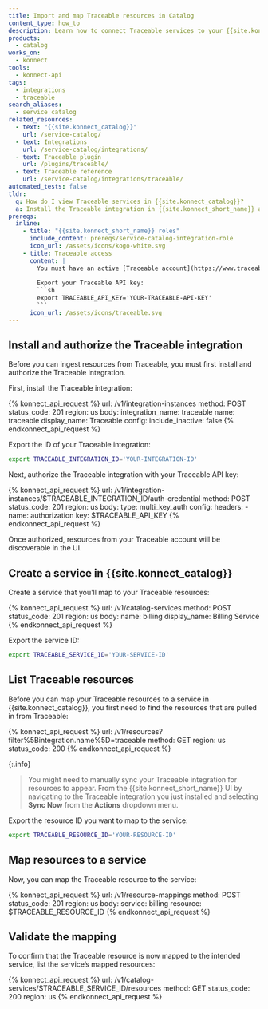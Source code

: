 ```yaml
---
title: Import and map Traceable resources in Catalog
content_type: how_to
description: Learn how to connect Traceable services to your {{site.konnect_catalog}} service in {{site.konnect_short_name}}.
products:
  - catalog
works_on:
  - konnect
tools:
  - konnect-api
tags:
  - integrations
  - traceable
search_aliases:
  - service catalog
related_resources:
  - text: "{{site.konnect_catalog}}"
    url: /service-catalog/
  - text: Integrations
    url: /service-catalog/integrations/
  - text: Traceable plugin
    url: /plugins/traceable/
  - text: Traceable reference
    url: /service-catalog/integrations/traceable/
automated_tests: false
tldr:
  q: How do I view Traceable services in {{site.konnect_catalog}}?
  a: Install the Traceable integration in {{site.konnect_short_name}} and authorize it with your Traceable API key. Create a {{site.konnect_catalog}} service and associate it with your Traceable services to display metadata and enable event tracking. 
prereqs:
  inline:
    - title: "{{site.konnect_short_name}} roles"
      include_content: prereqs/service-catalog-integration-role
      icon_url: /assets/icons/kogo-white.svg
    - title: Traceable access
      content: |
        You must have an active [Traceable account](https://www.traceable.ai/) and valid API access to connect Traceable services to your {{site.konnect_catalog}} service. You also need a [Traceable Service](https://docs.traceable.ai/docs/domains-services-backends) you can pull into {{site.konnect_short_name}}.
        
        Export your Traceable API key:
        ```sh
        export TRACEABLE_API_KEY='YOUR-TRACEABLE-API-KEY'
        ```
      icon_url: /assets/icons/traceable.svg
---
```


## Install and authorize the Traceable integration

Before you can ingest resources from Traceable, you must first install and authorize the Traceable integration.

First, install the Traceable integration:

<!--vale off-->
{% konnect_api_request %}
url: /v1/integration-instances
method: POST
status_code: 201
region: us
body:
  integration_name: traceable
  name: traceable
  display_name: Traceable
  config:
    include_inactive: false
{% endkonnect_api_request %}
<!--vale on-->

Export the ID of your Traceable integration:

```sh
export TRACEABLE_INTEGRATION_ID='YOUR-INTEGRATION-ID'
```

Next, authorize the Traceable integration with your Traceable API key:

<!--vale off-->
{% konnect_api_request %}
url: /v1/integration-instances/$TRACEABLE_INTEGRATION_ID/auth-credential
method: POST
status_code: 201
region: us
body:
  type: multi_key_auth
  config:
    headers:
      - name: authorization
        key: $TRACEABLE_API_KEY
{% endkonnect_api_request %}
<!--vale on-->

Once authorized, resources from your Traceable account will be discoverable in the UI.

## Create a service in {{site.konnect_catalog}}

Create a service that you'll map to your Traceable resources:

<!--vale off-->
{% konnect_api_request %}
url: /v1/catalog-services
method: POST
status_code: 201
region: us
body:
  name: billing
  display_name: Billing Service
{% endkonnect_api_request %}
<!--vale on-->

Export the service ID:

```sh
export TRACEABLE_SERVICE_ID='YOUR-SERVICE-ID'
```

## List Traceable resources

Before you can map your Traceable resources to a service in {{site.konnect_catalog}}, you first need to find the resources that are pulled in from Traceable:

<!--vale off-->
{% konnect_api_request %}
url: /v1/resources?filter%5Bintegration.name%5D=traceable
method: GET
region: us
status_code: 200
{% endkonnect_api_request %}
<!--vale on-->

{:.info}
> You might need to manually sync your Traceable integration for resources to appear. From the {{site.konnect_short_name}} UI by navigating to the Traceable integration you just installed and selecting **Sync Now** from the **Actions** dropdown menu.

Export the resource ID you want to map to the service:

```sh
export TRACEABLE_RESOURCE_ID='YOUR-RESOURCE-ID'
```

## Map resources to a service

Now, you can map the Traceable resource to the service:

<!--vale off-->
{% konnect_api_request %}
url: /v1/resource-mappings
method: POST
status_code: 201
region: us
body:
  service: billing
  resource: $TRACEABLE_RESOURCE_ID
{% endkonnect_api_request %}
<!--vale on-->


## Validate the mapping

To confirm that the Traceable resource is now mapped to the intended service, list the service’s mapped resources:

<!--vale off-->
{% konnect_api_request %}
url: /v1/catalog-services/$TRACEABLE_SERVICE_ID/resources
method: GET
status_code: 200
region: us
{% endkonnect_api_request %}
<!--vale on-->
